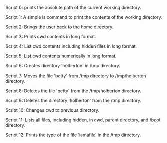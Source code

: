 Script 0: prints the absolute path of the current working directory.

Script 1: A simple ls command to print the contents of the working directory.

Script 2: Brings the user back to the home directory.

Script 3: Prints cwd contents in long format.

Script 4: List cwd contents including hidden files in long format.

Script 5: List cwd contents numerically in long format.

Script 6: Creates directory 'holberton' in /tmp directory.

Script 7: Moves the file 'betty' from /tmp directory to /tmp/holberton directory.

Script 8: Deletes the file 'betty' from the /tmp/holberton directory.

Script 9: Deletes the directory 'holberton' from the /tmp directory.

Script 10: Changes cwd to previous directory.

Script 11: Lists all files, including hidden, in cwd, parent directory, and /boot directory.

Script 12: Prints the type of the file 'iamafile' in the /tmp directory. 